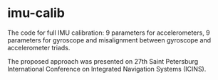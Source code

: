 # imu-calib

The code for full IMU calibration: 9 parameters for accelerometers, 9 parameters for gyroscope and misalignment between gyroscope and accelerometer triads.

The proposed approach was presented on 27th Saint Petersburg International Conference on Integrated Navigation Systems  (ICINS).
